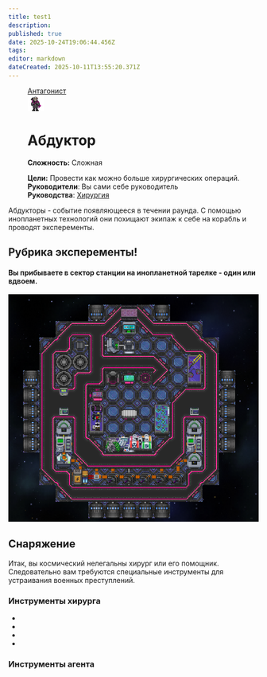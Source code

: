 ```yaml
---
title: test1
description: 
published: true
date: 2025-10-24T19:06:44.456Z
tags: 
editor: markdown
dateCreated: 2025-10-11T13:55:20.371Z
---
```


<div style="display: flex; justify-content: center;">
<div class="roles-passport antag">
  <div class="title antag"><a href="/roles/antagonists">Антагонист</a></div>
  <div>
    <div><div><img src="/roles/abductor/abductor_science.png"></div></div>
  <div><div>
    <h1>Абдуктор</h1>
    <p><strong>Сложность:</strong> Сложная</p>
    <strong>Цели:</strong> Провести как можно больше хирургических операций.<br>
    <b>Руководители</b>: Вы сами себе руководитель<br>
    <b>Руководства</b>: <a href="/guides/surgery">Хирургия</a>
  </div></div>
  </div>
</div>
</div>
<p>
Абдукторы - событие появляющееся в течении раунда. С помощью инопланетных технологий они похищают экипаж к себе на корабль и проводят эксперементы.

## Рубрика эксперементы!
#### Вы прибываете в сектор станции на инопланетной тарелке - один или вдвоем.
![abductorship01.png](/abductorship01.png)
## Снаряжение
Итак, вы космический нелегальны хирург или его помощник. Следовательно вам требуются специальные инструменты для устраивания военных преступлений.

### Инструменты хирурга

<ul>
  <li></li>
  <li></li>
  <li></li>
  <li></li>
</ul>

### Инструменты агента

<div class="table"></div> 

